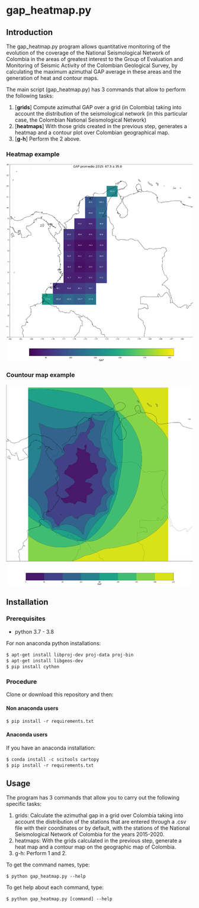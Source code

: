 # gap_heatmap.py

## Introduction
The gap_heatmap.py program allows quantitative monitoring of the evolution of the coverage of the National Seismological Network of Colombia in the areas of greatest interest to the Group of Evaluation and Monitoring of Seismic Activity of the Colombian Geological Survey, by calculating the maximum azimuthal GAP average in these areas and the generation of heat and contour maps.

The main script (gap_heatmap.py) has 3 commands that allow to perform the following tasks:
1. [**grids**] Compute azimuthal GAP over a grid (in Colombia) taking into account the distribution of the seismological network (in this particular case, the Colombian National Seismological Network)
2. [**heatmaps**] With those grids created in the previous step, generates a heatmap and a contour plot over Colombian geographical map.
3. [**g-h**] Perform the 2 above.

### Heatmap example
![heatmap](output_maps/big/heatmaps/heatmap_2015.png)

### Countour map example
![contour](output_maps/contours/contour_2015.png)

## Installation
### Prerequisites
* python 3.7 - 3.8

For non anaconda python installations:
```
$ apt-get install libproj-dev proj-data proj-bin  
$ apt-get install libgeos-dev  
$ pip install cython 
```

### Procedure
Clone or download this repository and then:

#### Non anaconda users

```
$ pip install -r requirements.txt
```

#### Anaconda users
If you have an anaconda installation:

```
$ conda install -c scitools cartopy
$ pip install -r requirements.txt
```

## Usage

The program has 3 commands that allow you to carry out the following specific tasks:
1. grids: Calculate the azimuthal gap in a grid over Colombia taking into account the distribution of the stations that are entered through a .csv file with their coordinates or by default, with the stations of the National Seismological Network of Colombia for the years 2015-2020.
2. heatmaps: With the grids calculated in the previous step, generate a heat map and a contour map on the geographic map of Colombia.
3. g-h: Perform 1 and 2.

To get the command names, type:
```
$ python gap_heatmap.py --help
```

To get help about each command, type:
```
$ python gap_heatmap.py [command] --help
```
